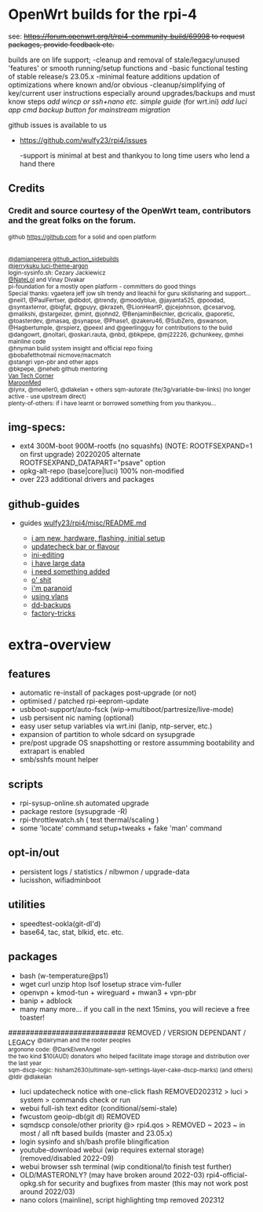 

# OpenWrt builds for the rpi-4


see: <s>https://forum.openwrt.org/t/rpi4-community-build/69998 to request packages, provide feedback etc.</s> 

builds are on life support;
   -cleanup and removal of stale/legacy/unused 'features' or smooth running/setup functions and
   -basic functional testing of stable release/s 23.05.x
   -minimal feature additions updation of optimizations where known and/or obvious
   -cleanup/simplifying of key/current user instructions especially around upgrades/backups and must
    know steps
    *add wincp or ssh+nano etc. simple guide* (for wrt.ini)
    *add luci app cmd backup button for mainstream migration*

github issues is available to us

- https://github.com/wulfy23/rpi4/issues

   -support is minimal at best and thankyou to long time users who lend a hand there



## Credits

### Credit and source courtesy of the OpenWrt team, contributors and the great folks on the forum.

<sup>github https://github.com for a solid and open platform</sup><br><br>


<sup>[@damianperera github_action_sidebuilds](https://github.com/damianperera/openwrt-rpi)</sup><br>
<sup>[@jerrykuku luci-theme-argon](https://github.com/jerrykuku/luci-theme-argon)</sup><br>
<sup>login-sysinfo.sh: Cezary Jackiewicz</sup><br>
<sup>[@NateLol](https://github.com/NateLol/luci-app-oled) and Vinay Divakar</sup><br>
<sup>pi-foundation for a mostly open platform - committers do good things</sup><br>
<sup>Special thanks: vgaetera jeff jow slh trendy and lleachii for guru skillsharing and support... </sup><br>
<sup>@neil1, @PaulFertser, @dibdot, @trendy, @moodyblue, @jayanta525, @poodad, @syntaxterror, @bigfat, @gpuyy, @krazeh, @LionHeartP, @jcejohnson, @cesarvog, @malikshi, @stargeizer, @mint, @johnd2, @BenjaminBeichler, @cricalix, @aporetic, @toasterdev, @masaq, @synapse, @Phase1, @zakeru46, @SubZero, @swanson, @Hagbertumple, @rspierz, @peexl and @geerlingguy for contributions to the build</sup><br>
<sup>@dangowrt, @noltari, @oskari.rauta, @nbd, @bkpepe, @mj22226, @chunkeey, @mhei mainline code</sup><br>
<sup>@hnyman build system insight and official repo fixing</sup><br>
<sup>@bobafetthotmail nicmove/macmatch</sup><br>
<sup>@stangri vpn-pbr and other apps</sup><br>
<sup>@bkpepe, @neheb github mentoring</sup><br>
<sup>[Van Tech Corner](https://www.youtube.com/channel/UCczXrZ5r1nCMACiaipGqbtw)</sup><br>
<sup>[MaroonMed](https://www.maroonmed.com/berry-on-a-bush-router-on-a-stick-raspberry-pi-4-inter-vlan-openwrt-router/)</sup><br>
<sup>@lynx, @moeller0, @dlakelan + others sqm-autorate (lte/3g/variable-bw-links) (no longer active - use upstream direct)</sup><br>
<sup>plenty-of-others: if i have learnt or borrowed something from you thankyou...</sup><br>


## img-specs:
- ext4 300M-boot 900M-rootfs (no squashfs) (NOTE: ROOTFSEXPAND=1 on first upgrade)
                            20220205 alternate ROOTFSEXPAND_DATAPART="psave" option 
- opkg-alt-repo (base|core|luci) 100% non-modified
- over 223 additional drivers and packages


## github-guides
- guides [wulfy23/rpi4/misc/README.md](https://github.com/wulfy23/rpi4/blob/master/misc/README.md)

	- [i am new, hardware, flashing, initial setup](https://github.com/wulfy23/rpi4/blob/master/misc/guides/abc123.md)
	- [updatecheck bar or flavour](https://github.com/wulfy23/rpi4/blob/master/misc/guides/updatecheck.md)
	- [ini-editing](https://github.com/wulfy23/rpi4/blob/master/misc/guides/updatecheck.md#ini-editing)
	- [i have large data](https://github.com/wulfy23/rpi4/blob/master/misc/guides/i_have_large_data.md)
	- [i need something added](https://github.com/wulfy23/rpi4/blob/master/misc/guides/i_need_something_added.md)
	- [o' shit](https://github.com/wulfy23/rpi4/blob/master/misc/guides/fsck.md)
	- [i'm paranoid](https://github.com/wulfy23/rpi4/blob/master/misc/guides/im_paranoid.md)
	- [using vlans](https://github.com/wulfy23/rpi4/blob/master/HARDWARE.md#using-vlans)
	- [dd-backups](https://github.com/wulfy23/rpi4/blob/master/misc/guides/dd-backups.md)
	- [factory-tricks](https://github.com/wulfy23/rpi4/blob/master/misc/guides/factory-tricks.md)


# extra-overview

## features
- automatic re-install of packages post-upgrade (or not)
- optimised / patched rpi-eeprom-update
- usbboot-support/auto-fsck (wip->multiboot/partresize/live-mode)
- usb persisent nic naming (optional)
- easy user setup variables via wrt.ini (lanip, ntp-server, etc.)
- expansion of partition to whole sdcard on sysupgrade
- pre/post upgrade OS snapshotting or restore assumming bootability and extrapart is enabled
- smb/sshfs mount helper

## scripts
- rpi-sysup-online.sh automated upgrade
- package restore (sysupgrade -R)
- rpi-throttlewatch.sh ( test thermal/scaling )
- some 'locate' command setup+tweaks + fake 'man' command

## opt-in/out
- persistent logs / statistics / nlbwmon / upgrade-data
- lucisshon, wifiadminboot

## utilities
- speedtest-ookla(git-dl'd)
- base64, tac, stat, blkid, etc. etc.

## packages
- bash (w-temperature@ps1)
- wget curl unzip htop lsof losetup strace vim-fuller
- openvpn + kmod-tun + wireguard + mwan3 + vpn-pbr
- banip + adblock
- many many more... if you call in the next 15mins, you will recieve a free toaster!






########################### REMOVED / VERSION DEPENDANT / LEGACY
<sup>@dairyman and the rooter peoples</sup><br>
<sup>argonone code: @DarkElvenAngel</sup><br>
<sup>the two kind $10(AUD) donators who helped facilitate image storage and distribution over the last year</sup><br>
<sup>sqm-dscp-logic: hisham2630(ultimate-sqm-settings-layer-cake-dscp-marks) (and others) @ldir @dlakelan</sup><br>
- luci updatecheck notice with one-click flash REMOVED202312 > luci > system > commands check or run
- webui full-ish text editor (conditional/semi-stale)
- fwcustom geoip-db(git dl) REMOVED
- sqmdscp console/other priority @> rpi4.qos > REMOVED ~ 2023 ~ in most / all nft based builds (master and 23.05.x)
- login sysinfo and sh/bash profile blingification
- youtube-download webui (wip requires external storage) (removed/disabled 2022-09)
- webui browser ssh terminal (wip conditional/to finish test further)
- OLD/MASTERONLY? (may have broken around 2022-03) rpi4-official-opkg.sh for security and bugfixes from master (this may not work post around 2022/03)
- nano colors (mainline), script highlighting tmp removed 202312







